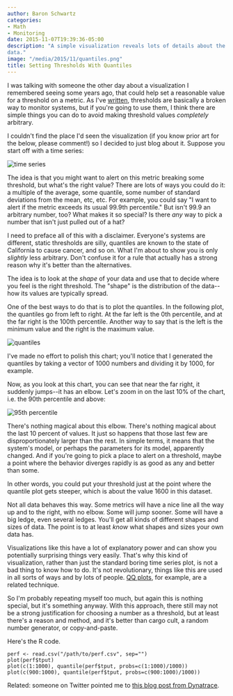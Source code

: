 ```yaml
---
author: Baron Schwartz
categories:
- Math
- Monitoring
date: 2015-11-07T19:39:36-05:00
description: "A simple visualization reveals lots of details about the shape of
data."
image: "/media/2015/11/quantiles.png"
title: Setting Thresholds With Quantiles
---
```


I was talking with someone the other day about a visualization I remembered
seeing some years ago, that could help set a reasonable value for a threshold on
a metric. As I've
[written](https://www.vividcortex.com/blog/2013/04/10/2-reasons-why-threshold-based-monitoring-is-hopelessly-broken/),
thresholds are basically a broken way to monitor systems, but if you're going to
use them, I think there are simple things you can do to avoid making threshold
values *completely* arbitrary.

I couldn't find the place I'd seen the visualization (if you know prior art for
the below, please comment!) so I decided to just blog about it. Suppose you
start off with a time series:

![time series](/media/2015/11/time-series.png)

<!--more-->

The idea is that you might want to alert on this metric breaking some threshold,
but what's the right value? There are lots of ways you could do it: a multiple
of the average, some quantile, some number of standard deviations from the mean,
etc, etc. For example, you could say "I want to alert if the metric exceeds its
usual 99.9th percentile." But isn't 99.9 an arbitrary number, too? What makes it
so special? Is there *any* way to pick a number that isn't just pulled out of a
hat?

I need to preface all of this with a disclaimer. Everyone's systems are
different, static thresholds are silly, quantiles are known to the state of
California to cause cancer, and so on. What I'm about to show you is only
*slightly* less arbitrary. Don't confuse it for a rule that actually has a
strong reason why it's better than the alternatives.

The idea is to look at the *shape* of your data and use that to decide where you
feel is the right threshold. The "shape" is the distribution of the data--how
its values are typically spread.

One of the best ways to do that is to plot the quantiles. In the following plot,
the quantiles go from left to right. At the far left is the 0th percentile, and
at the far right is the 100th percentile. Another way to say that is the left is
the minimum value and the right is the maximum value.

![quantiles](/media/2015/11/quantiles.png)

I've made no effort to polish this chart; you'll notice that I generated the
quantiles by taking a vector of 1000 numbers and dividing it by 1000, for
example.

Now, as you look at this chart, you can see that near the far right, it suddenly
jumps--it has an elbow. Let's zoom in on the last 10% of the chart, i.e. the 90th
percentile and above:

![95th percentile](/media/2015/11/95-percent.png)

There's nothing magical about this elbow. There's nothing magical about the last
10 percent of values. It just so happens that those last few are
disproportionately larger than the rest. In simple terms, it means that the
system's model, or perhaps the parameters for its model, apparently changed.
And if you're going to pick a place to alert on a threshold, maybe a point where
the behavior diverges rapidly is as good as any and better than some.

In other words, you could put your threshold just at the point where the
quantile plot gets steeper, which is about the value 1600 in this dataset.

Not all data behaves this way. Some metrics will have a nice line all the way up
and to the right, with no elbow. Some will jump sooner. Some will have a big
ledge, even several ledges. You'll get all kinds of different shapes and sizes
of data. The point is to at least *know* what shapes and sizes your own data
has.

Visualizations like this have a lot of explanatory power and can show you
potentially surprising things very easily. That's why this kind of
visualization, rather than just the standard boring time series plot, is not a
bad thing to know how to do. It's not revolutionary, things like this are used
in all sorts of ways and by lots of people. [QQ
plots](https://en.wikipedia.org/wiki/Q%E2%80%93Q_plot), for example, are a
related technique.

So I'm probably repeating myself too much, but again this is nothing special,
but it's something anyway. With this approach, there still may not be a strong
justification for choosing a number as a threshold, but at least there's a
reason and method, and it's better than cargo cult, a random number generator,
or copy-and-paste.

Here's the R code.

    perf <- read.csv("/path/to/perf.csv", sep="")
    plot(perf$tput)
    plot(c(1:1000), quantile(perf$tput, probs=c(1:1000)/1000))
    plot(c(900:1000), quantile(perf$tput, probs=c(900:1000)/1000))

Related: someone on Twitter pointed me to [this blog post from Dynatrace](http://apmblog.dynatrace.com/2012/11/14/why-averages-suck-and-percentiles-are-great/).
